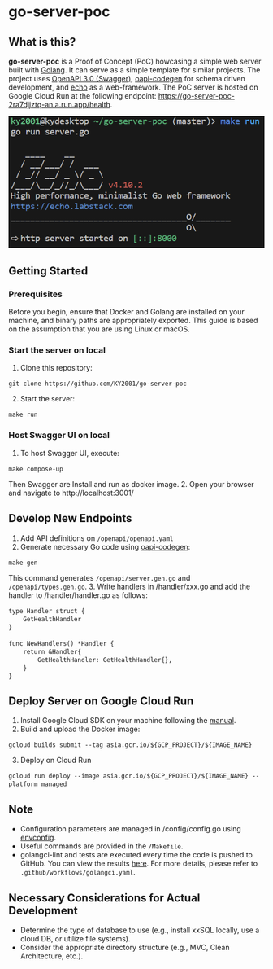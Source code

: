 # go-server-poc
## What is this?
<strong>go-server-poc</strong> is a Proof of Concept (PoC) howcasing a simple web server built with [Golang](https://go.dev/). It can serve as a simple template for similar projects. The project uses [OpenAPI 3.0 (Swagger)](https://swagger.io/specification/), [oapi-codegen](https://github.com/deepmap/oapi-codegen) for schema driven development, and [echo](https://github.com/labstack/echo) as a web-framework. The PoC server is hosted on Google Cloud Run at the following endpoint: https://go-server-poc-2ra7djjztq-an.a.run.app/health.

![UI](delete_this/echo.png) 

## Getting Started
### Prerequisites
Before you begin, ensure that Docker and Golang are installed on your machine, and binary paths are appropriately exported. This guide is based on the assumption that you are using Linux or macOS.

### Start the server on local
1. Clone this repository:
```
git clone https://github.com/KY2001/go-server-poc
```
2. Start the server:
```
make run
```

### Host Swagger UI on local
1. To host Swagger UI, execute:
```
make compose-up
```
Then Swagger are Install and run as docker image.
2. Open your browser and navigate to http://localhost:3001/

## Develop New Endpoints
1. Add API definitions on `/openapi/openapi.yaml`
2. Generate necessary Go code using [oapi-codegen](https://github.com/deepmap/oapi-codegen):
```
make gen
```
This command generates `/openapi/server.gen.go` and `/openapi/types.gen.go`.
3. Write handlers in /handler/xxx.go and add the handler to /handler/handler.go as follows:
```
type Handler struct {
	GetHealthHandler
}

func NewHandlers() *Handler {
	return &Handler{
		GetHealthHandler: GetHealthHandler{},
	}
}
```

## Deploy Server on Google Cloud Run
1. Install Google Cloud SDK on your machine following the [manual](https://cloud.google.com/sdk/docs/install-sdk?hl=ja).
2. Build and upload the Docker image:
```
gcloud builds submit --tag asia.gcr.io/${GCP_PROJECT}/${IMAGE_NAME}
```
3. Deploy on Cloud Run
```
gcloud run deploy --image asia.gcr.io/${GCP_PROJECT}/${IMAGE_NAME} --platform managed
```

## Note
- Configuration parameters are managed in /config/config.go using [envconfig](https://github.com/kelseyhightower/envconfig).
- Useful commands are provided in the `/Makefile`.
- golangci-lint and tests are executed every time the code is pushed to GitHub. You can view the results [here](https://github.com/KY2001/go-server-poc/actions). For more details, please refer to `.github/workflows/golangci.yaml`.

## Necessary Considerations for Actual Development
- Determine the type of database to use (e.g., install xxSQL locally, use a cloud DB, or utilize file systems).
- Consider the appropriate directory structure (e.g., MVC, Clean Architecture, etc.).
